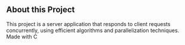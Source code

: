 ## About this Project

This project is a server application that responds to client requests concurrently, using efficient algorithms and parallelization techniques.
Made with C
